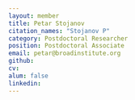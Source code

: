 ```yaml
---
layout: member
title: Petar Stojanov
citation_names: "Stojanov P"
category: Postdoctoral Researcher
position: Postdoctoral Associate
email: petar@broadinstitute.org
github: 
cv:
alum: false
linkedin: 
---
```


